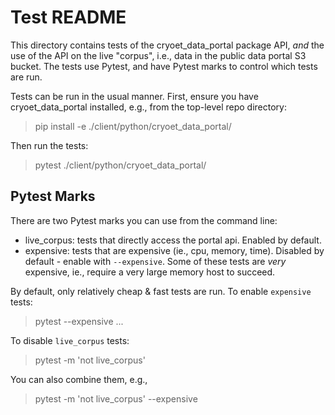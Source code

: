 # Test README

This directory contains tests of the cryoet_data_portal package API, _and_ the use of the API on the
live "corpus", i.e., data in the public data portal S3 bucket. The tests use Pytest, and have
Pytest marks to control which tests are run.

Tests can be run in the usual manner. First, ensure you have cryoet_data_portal installed, e.g., from the top-level repo directory:

> pip install -e ./client/python/cryoet_data_portal/

Then run the tests:

> pytest ./client/python/cryoet_data_portal/

## Pytest Marks

There are two Pytest marks you can use from the command line:

- live_corpus: tests that directly access the portal api. Enabled by default.
- expensive: tests that are expensive (ie., cpu, memory, time). Disabled by default - enable with `--expensive`. Some of these tests are _very_ expensive, ie., require a very large memory host to succeed.

By default, only relatively cheap & fast tests are run. To enable `expensive` tests:

> pytest --expensive ...

To disable `live_corpus` tests:

> pytest -m 'not live_corpus'

You can also combine them, e.g.,

> pytest -m 'not live_corpus' --expensive
